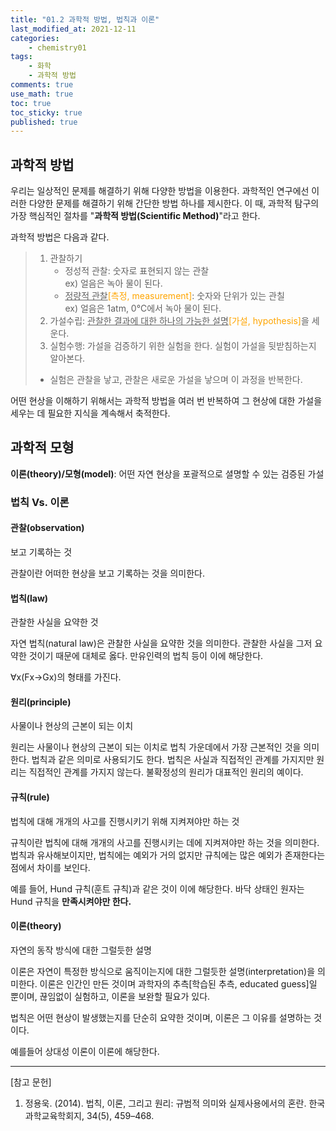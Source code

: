 ```yaml
---
title: "01.2 과학적 방법, 법칙과 이론"
last_modified_at: 2021-12-11
categories:
    - chemistry01
tags:
    - 화학
    - 과학적 방법
comments: true
use_math: true
toc: true
toc_sticky: true
published: true
---
```


## 과학적 방법

우리는 일상적인 문제를 해결하기 위해 다양한 방법을 이용한다. 과학적인 연구에선 이러한 다양한 문제를 해결하기 위해 간단한 방법 하나를 제시한다. 이 때, 과학적 탐구의 가장 핵심적인 절차를 "**과학적 방법(Scientific Method)**"라고 한다.

과학적 방법은 다음과 같다.

>1. 관찰하기
>    - 정성적 관찰: 숫자로 표현되지 않는 관찰\
>    ex) 얼음은 녹아 물이 된다.
>    - <u>정량적 관찰</u><span style="color: orange">[측정, measurement]</span>: 숫자와 단위가 있는 관칠\
>    ex) 얼음은 1atm, 0℃에서 녹아 물이 된다.
>2. 가설수립: <u>관찰한 결과에 대한 하나의 가능한 설명</u><span style="color: orange">[가설, hypothesis]</span>을 세운다.
>3. 실험수행: 가설을 검증하기 위한 실험을 한다. 실험이 가설을 뒷받침하는지 알아본다.
>- 실험은 관찰을 낳고, 관찰은 새로운 가설을 낳으며 이 과정을 반복한다.

어떤 현상을 이해하기 위해서는 과학적 방법을 여러 번 반복하여 그 현상에 대한 가설을 세우는 데 필요한 지식을 계속해서 축적한다.

## 과학적 모형

**이론(theory)/모형(model)**: 어떤 자연 현상을 포괄적으로 셜명할 수 있는 검증된 가설

### 법칙 Vs. 이론

#### 관찰(observation)

<div class=notice--info>
보고 기록하는 것
</div>

관찰이란 어떠한 현상을 보고 기록하는 것을 의미한다.

#### 법칙(law)

<div class=notice--info>
관찰한 사실을 요약한 것
</div>

자연 법칙(natural law)은 관찰한 사실을 요약한 것을 의미한다. 관찰한 사실을 그저 요약한 것이기 때문에 대체로 옳다. 만유인력의 법칙 등이 이에 해당한다.

∀x(Fx→Gx)의 형태를 가진다.

#### 원리(principle)

<div class=notice--info>
사물이나 현상의 근본이 되는 이치
</div>

원리는 사물이나 현상의 근본이 되는 이치로 법칙 가운데에서 가장 근본적인 것을 의미한다. 법칙과 같은 의미로 사용되기도 한다. 법칙은 사실과 직접적인 관계를 가지지만 원리는 직접적인 관계를 가지지 않는다. 불확정성의 원리가 대표적인 원리의 예이다.

#### 규칙(rule)

<div class=notice--info>
법칙에 대해 개개의 사고를 진행시키기 위해 지켜져야만 하는 것
</div>

규칙이란 법칙에 대해 개개의 사고를 진행시키는 데에 지켜져야만 하는 것을 의미한다. 법칙과 유사해보이지만, 법칙에는 예외가 거의 없지만 규칙에는 많은 예외가 존재한다는점에서 차이를 보인다.

예를 들어, Hund 규칙(훈트 규칙)과 같은 것이 이에 해당한다. 바닥 상태인 원자는 Hund 규칙을 **만족시켜야만 한다.**

#### 이론(theory)

<div class=notice--info>
자연의 동작 방식에 대한 그럴듯한 설명
</div>

이론은 자연이 특정한 방식으로 움직이는지에 대한 그럴듯한 설명(interpretation)을 의미한다. 이론은 인간인 만든 것이며 과학자의 추측[학습된 추측, educated guess]일 뿐이며, 끊임없이 실험하고, 이론을 보완할 필요가 있다.

법칙은 어떤 현상이 발생했는지를 단순히 요약한 것이며, 이론은 그 이유를 설명하는 것이다.

예를들어 상대성 이론이 이론에 해당한다. 

-----
[참고 문헌]

1. 정용욱. (2014). 법칙, 이론, 그리고 원리: 규범적 의미와 실제사용에서의 혼란. 한국과학교육학회지, 34(5), 459–468.